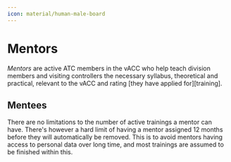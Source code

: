```yaml
---
icon: material/human-male-board
---
```


# Mentors

*Mentors* are active ATC members in the vACC who help teach division members and visiting controllers the necessary syllabus, theoretical and practical, relevant to the vACC and rating [they have applied for][training].

## Mentees

There are no limitations to the number of active trainings a mentor can have. There's however a hard limit of having a mentor assigned 12 months before they will automatically be removed. This is to avoid mentors having access to personal data over long time, and most trainings are assumed to be finished within this.